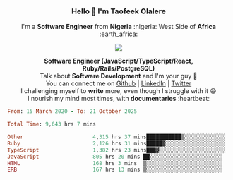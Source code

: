 ### **<p align='center'>Hello 👋 I'm Taofeek Olalere</p>**

<p align='center'>I'm a <strong>Software Engineer</strong> from <strong>Nigeria</strong> :nigeria: West Side of <strong>Africa</strong> :earth_africa:	</p>

<p align='center'> <img src='https://github-readme-stats.vercel.app/api?username=teekaytech&show_icons=true&theme=dark'> </p>


<p align='center'>
  <b>Software Engineer (JavaScript/TypeScript/React, Ruby/Rails/PostgreSQL)</b><br />
  Talk about <strong>Software Development</strong> and I'm your guy 👯 <br />
  You can connect me on <a href="https://github.com/teekaytech">Github</a> | <a href="https://linkedin.com/in/olaleretaofeek">LinkedIn</a> | <a href="https://twitter.com/ola_lere">Twitter</a> <br />
  I challenging myself to <strong>write</strong> more, even though I struggle with it 😄 <br />
  I nourish my mind most times, with <strong>documentaries</strong> :heartbeat:
</p>

<!--START_SECTION:waka-->

```ruby
From: 15 March 2020 - To: 21 October 2025

Total Time: 9,643 hrs 7 mins

Other                      4,315 hrs 37 mins███████████▒░░░░░░░░░░░░░   44.75 %
Ruby                       2,126 hrs 31 mins█████▓░░░░░░░░░░░░░░░░░░░   22.05 %
TypeScript                 1,382 hrs 23 mins███▓░░░░░░░░░░░░░░░░░░░░░   14.34 %
JavaScript                 805 hrs 20 mins ██░░░░░░░░░░░░░░░░░░░░░░░   08.35 %
HTML                       168 hrs 3 mins  ▒░░░░░░░░░░░░░░░░░░░░░░░░   01.74 %
ERB                        167 hrs 13 mins ▒░░░░░░░░░░░░░░░░░░░░░░░░   01.73 %
```

<!--END_SECTION:waka-->
<!--
**teekaytech/teekaytech** is a ✨ _special_ ✨ repository because its `README.md` (this file) appears on your GitHub profile.

Here are some ideas to get you started:

- 🔭 I’m currently working on ...
- 🌱 I’m currently learning ...
- 👯 I’m looking to collaborate on ...
- 🤔 I’m looking for help with ...
- 💬 Ask me about ...
- 📫 How to reach me: ...
- 😄 Pronouns: ...
- ⚡ Fun fact: ...
-->
